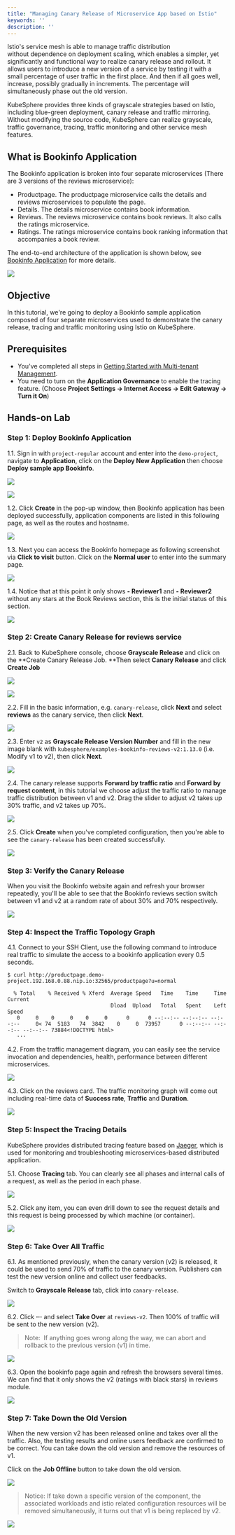 ```yaml
---
title: "Managing Canary Release of Microservice App based on Istio"
keywords: ''
description: ''
---
```


Istio's service mesh is able to manage traffic distribution without dependence on deployment scaling, which enables a simpler, yet significantly and functional way to realize canary release and rollout. It allows users to introduce a new version of a service by  testing it with a small percentage of user traffic in the first place. And then if all goes well, increase, possibly gradually in increments. The percentage will simultaneously phase out the old version.

KubeSphere provides three kinds of grayscale strategies based on Istio, including blue-green deployment, canary release and traffic mirroring. Without modifying the source code, KubeSphere can realize grayscale, traffic governance, tracing, traffic monitoring and other service mesh features.


## What is Bookinfo Application

The Bookinfo application is broken into four separate microservices (There are 3 versions of the reviews microservice):

- Productpage. The productpage microservice calls the details and reviews microservices to populate the page.
- Details. The details microservice contains book information.
- Reviews. The reviews microservice contains book reviews. It also calls the ratings microservice.
- Ratings. The ratings microservice contains book ranking information that accompanies a book review.

The end-to-end architecture of the application is shown below, see [Bookinfo Application](https://istio.io/docs/examples/bookinfo/) for more details.

![](https://pek3b.qingstor.com/kubesphere-docs/png/20190718152533.png#align=left&display=inline&height=1030&originHeight=1030&originWidth=1712&search=&status=done&width=1712)

## Objective

In this tutorial, we're going to deploy a Bookinfo sample application composed of four separate microservices used to demonstrate the canary release, tracing and traffic monitoring using Istio on KubeSphere.

## Prerequisites

- You've completed all steps in [Getting Started with Multi-tenant Management](../admin-quick-start.md).
- You need to turn on the **Application Governance** to enable the tracing feature. (Choose **Project Settings → Internet Access → Edit Gateway → Turn it On**)


## Hands-on Lab


### Step 1: Deploy Bookinfo Application

1.1. Sign in with `project-regular` account and enter into the `demo-project`, navigate to **Application**, click on the **Deploy New Application** then choose **Deploy sample app Bookinfo**.

![](https://pek3b.qingstor.com/kubesphere-docs/png/20190718154143.png#align=left&display=inline&height=808&originHeight=808&originWidth=2848&search=&status=done&width=2848)

![](https://pek3b.qingstor.com/kubesphere-docs/png/20190718154251.png#align=left&display=inline&height=946&originHeight=946&originWidth=2276&search=&status=done&width=2276)

1.2. Click **Create** in the pop-up window, then Bookinfo application has been deployed successfully, application components are listed in this following page, as well as the routes and hostname.

![](https://pek3b.qingstor.com/kubesphere-docs/png/20190718154424.png#align=left&display=inline&height=1558&originHeight=1558&originWidth=2816&search=&status=done&width=2816)

1.3. Next you can access the Bookinfo homepage as following screenshot via **Click to visit** button. Click on the **Normal user** to enter into the summary page.

![](https://pek3b.qingstor.com/kubesphere-docs/png/20190718161448.png#align=left&display=inline&height=922&originHeight=922&originWidth=2416&search=&status=done&width=2416)

1.4. Notice that at this point it only shows **- Reviewer1** and **- Reviewer2** without any stars at the Book Reviews section, this is the initial status of this section.

![](https://pek3b.qingstor.com/kubesphere-docs/png/20190718161819.png#align=left&display=inline&height=986&originHeight=986&originWidth=2854&search=&status=done&width=2854)


### Step 2: Create Canary Release for reviews service

2.1. Back to KubeSphere console, choose **Grayscale Release** and click on the **Create Canary Release Job. **Then select **Canary Release** and click **Create Job**

![](https://pek3b.qingstor.com/kubesphere-docs/png/20190718162152.png#align=left&display=inline&height=748&originHeight=748&originWidth=2846&search=&status=done&width=2846)

![](https://pek3b.qingstor.com/kubesphere-docs/png/20190718162308.png#align=left&display=inline&height=1416&originHeight=1416&originWidth=2822&search=&status=done&width=2822)

2.2. Fill in the basic information, e.g. `canary-release`, click **Next** and select **reviews** as the canary service, then click **Next**.

![](https://pek3b.qingstor.com/kubesphere-docs/png/20190718162550.png#align=left&display=inline&height=926&originHeight=926&originWidth=1908&search=&status=done&width=1908)

2.3. Enter `v2` as **Grayscale Release Version Number** and fill in the new image blank with `kubesphere/examples-bookinfo-reviews-v2:1.13.0` (i.e. Modify v1 to v2), then click **Next**.

![](https://pek3b.qingstor.com/kubesphere-docs/png/20190718162840.png#align=left&display=inline&height=754&originHeight=754&originWidth=1910&search=&status=done&width=1910)

2.4. The canary release supports **Forward by traffic ratio** and **Forward by request content**, in this tutorial we choose adjust the traffic ratio to manage traffic distribution between v1 and v2. Drag the slider to adjust v2 takes up 30% traffic, and v2 takes up 70%.

![](https://pek3b.qingstor.com/kubesphere-docs/png/20190718163639.png#align=left&display=inline&height=750&originHeight=750&originWidth=1846&search=&status=done&width=1846)

2.5. Click **Create** when you've completed configuration, then you're able to see the `canary-release` has been created successfully.

![](https://pek3b.qingstor.com/kubesphere-docs/png/20190718164216.png#align=left&display=inline&height=850&originHeight=850&originWidth=2822&search=&status=done&width=2822)


### Step 3: Verify the Canary Release

When you visit the Bookinfo website again and refresh your browser repeatedly, you'll be able to see that the Bookinfo reviews section  switch between v1 and v2 at a random rate of about 30% and 70% respectively.

![](https://pek3b.qingstor.com/kubesphere-docs/png/bookinfo-canary.gif#align=left&display=inline&height=1016&originHeight=1016&originWidth=2844&search=&status=done&width=2844)


### Step 4: Inspect the Traffic Topology Graph

4.1. Connect to your SSH Client, use the following command to introduce real traffic to simulate the access to a bookinfo application every 0.5 seconds.

```
$ curl http://productpage.demo-project.192.168.0.88.nip.io:32565/productpage?u=normal

  % Total    % Received % Xferd  Average Speed   Time    Time     Time  Current
                                 Dload  Upload   Total   Spent    Left  Speed
   0     0    0     0    0     0      0      0 --:--:-- --:--:-- --:--:--     0< 74  5183   74  3842    0     0  73957      0 --:--:-- --:--:-- --:--:-- 73884<!DOCTYPE html>
   ···
```

4.2. From the traffic management diagram, you can easily see the service invocation and dependencies, health, performance between different microservices.

![](https://pek3b.qingstor.com/kubesphere-docs/png/20190718170256.png#align=left&display=inline&height=1338&originHeight=1338&originWidth=2070&search=&status=done&width=2070)

4.3. Click on the reviews card. The traffic monitoring graph will come out including real-time data of **Success rate**, **Traffic** and **Duration**.

![](https://pek3b.qingstor.com/kubesphere-docs/png/20190718170727.png#align=left&display=inline&height=1150&originHeight=1150&originWidth=2060&search=&status=done&width=2060)


### Step 5: Inspect the Tracing Details

KubeSphere provides distributed tracing feature based on [Jaeger](https://www.jaegertracing.io/), which is used for monitoring and troubleshooting microservices-based distributed application.

5.1. Choose **Tracing** tab. You can clearly see all phases and internal calls of a request, as well as the period in each phase.

![](https://pek3b.qingstor.com/kubesphere-docs/png/20190718171052.png#align=left&display=inline&height=1568&originHeight=1568&originWidth=2824&search=&status=done&width=2824)

5.2. Click  any  item, you can even drill down to see the request details and this request is being processed by which machine (or container).

![](https://pek3b.qingstor.com/kubesphere-docs/png/20190718173117.png#align=left&display=inline&height=1382&originHeight=1382&originWidth=2766&search=&status=done&width=2766)


### Step 6: Take Over All Traffic

6.1. As mentioned previously, when the canary version (v2) is released, it could be used to send 70% of traffic to the canary version. Publishers can test the new version online and collect user feedbacks.

Switch to **Grayscale Release** tab, click into `canary-release`.

![](https://pek3b.qingstor.com/kubesphere-docs/png/20190718181326.png#align=left&display=inline&height=756&originHeight=756&originWidth=2824&search=&status=done&width=2824)

6.2. Click **···** and select **Take Over** at `reviews-v2`. Then 100% of traffic will be sent to the new version (v2).

> Note:  If anything goes wrong along the way, we can abort and rollback to the previous version (v1) in time.


![](https://pek3b.qingstor.com/kubesphere-docs/png/20190718181413.png#align=left&display=inline&height=1438&originHeight=1438&originWidth=2744&search=&status=done&width=2744)

6.3. Open the bookinfo page again and refresh the browsers several times. We can find that it only shows the v2 (ratings with black stars) in reviews module.

![](https://pek3b.qingstor.com/kubesphere-docs/png/20190718235627.png#align=left&display=inline&height=1108&originHeight=1108&originWidth=2372&search=&status=done&width=2372)


### Step 7: Take Down the Old Version

When the new version v2 has been  released online and takes over all the traffic. Also, the testing results and online users feedback are confirmed to be correct. You can take down the old version and remove the resources of v1.

Click on the **Job Offline** button to take down the old version.

![](https://pek3b.qingstor.com/kubesphere-docs/png/20190719001803.png#align=left&display=inline&height=1466&originHeight=1466&originWidth=2742&search=&status=done&width=2742)

> Notice: If take down a specific version of the component, the associated workloads and istio related configuration resources will be removed simultaneously, it turns out that v1 is being replaced by v2.


![](https://pek3b.qingstor.com/kubesphere-docs/png/20190719001945.png#align=left&display=inline&height=1418&originHeight=1418&originWidth=1988&search=&status=done&width=1988)